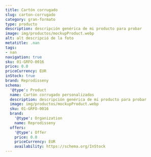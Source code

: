 ```yaml
---
title: Cartón corrugado
slug: carton-corrugado
category: gran-formato
type: producto
description: descripción genérica de mi producto para probar
image: img/productos/mockupProduct.webp
alt: alt descripció de la foto
metatitle: .nan
tags:
- nan
navigation: true
sku: 01-GRFO-0016
price: 0.0
priceCurrency: EUR
inStock: true
brand: Reprodisseny
schema:
  '@type': Product
  name: Cartón corrugado personalizados
  description: descripción genérica de mi producto para probar
  image: img/productos/mockupProduct.webp
  sku: 01-GRFO-0016
  brand:
    '@type': Organization
    name: Reprodisseny
  offers:
    '@type': Offer
    price: 0.0
    priceCurrency: EUR
    availability: https://schema.org/InStock
---
```

